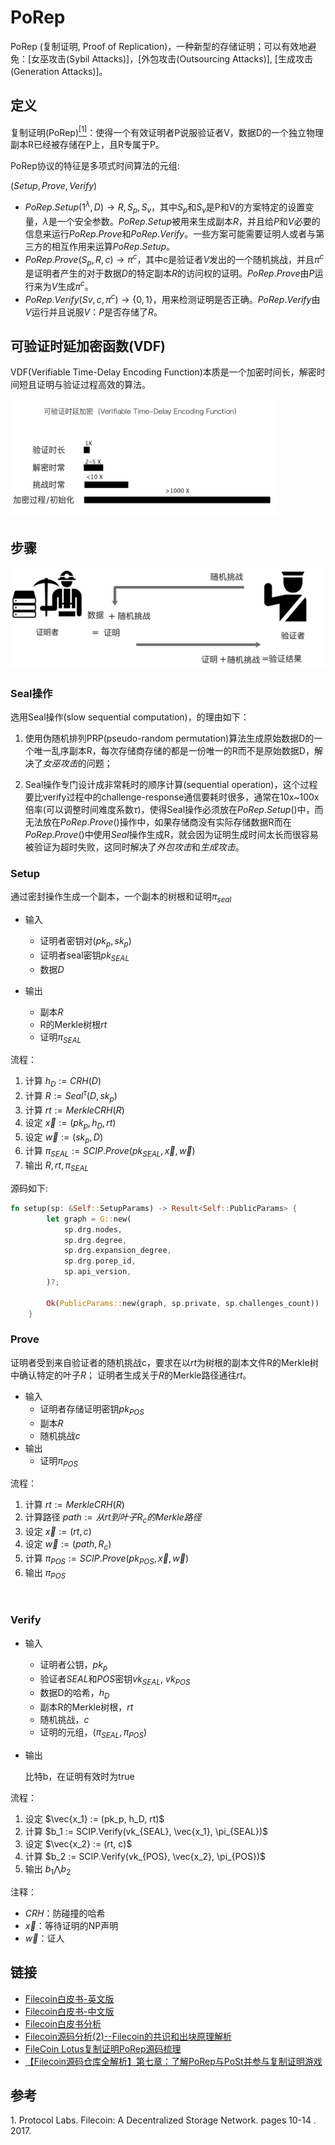 # PoRep

PoRep (复制证明, Proof of Replication)，一种新型的存储证明；可以有效地避免：[女巫攻击(Sybil Attacks)]，[外包攻击(Outsourcing Attacks)], [生成攻击(Generation Attacks)]。



## 定义

复制证明(PoRep)[<sup>[1]</sup>](#ref-1)：使得一个有效证明者P说服验证者V，数据D的一个独立物理副本R已经被存储在P上，且R专属于P。

PoRep协议的特征是多项式时间算法的元组:

$(Setup, Prove, Verify)$

- $PoRep.Setup(1^{\lambda}, D) \rightarrow R, S_p, S_v$，其中$S_p$和$S_v$是P和V的方案特定的设置变量，$\lambda$是一个安全参数。$PoRep.Setup$被用来生成副本$R$，并且给$P$和$V$必要的信息来运行$PoRep.Prove$和$PoRep.Verify$。一些方案可能需要证明人或者与第三方的相互作用来运算$PoRep.Setup$。
- $PoRep.Prove(S_p, R, c) \rightarrow \pi^c$，其中c是验证者$V$发出的一个随机挑战，并且$\pi^c$是证明者产生的对于数据$D$的特定副本$R$的访问权的证明。$PoRep.Prove$由$P$运行来为$V$生成$\pi^c$。
- $PoRep.Verify(Sv, c, \pi^c) \rightarrow \{0, 1\}$，用来检测证明是否正确。$PoRep.Verify$由$V$运行并且说服$V$：$P$是否存储了$R$。



## 可验证时延加密函数(VDF)
VDF(Verifiable Time-Delay Encoding Function)本质是一个加密时间长，解密时间短且证明与验证过程高效的算法。

![vdf](res/vdf.png)



## 步骤

![PoRep过程](res/porep1.png)

### Seal操作

选用Seal操作(slow sequential computation)，的理由如下：

1. 使用伪随机排列PRP(pseudo-random permutation)算法生成原始数据D的一个唯一乱序副本R，每次存储商存储的都是一份唯一的R而不是原始数据D，解决了*女巫攻击*的问题；

2. Seal操作专门设计成非常耗时的顺序计算(sequential operation)，这个过程要比verify过程中的challenge-response通信要耗时很多，通常在10x~100x倍率(可以调整时间难度系数$\tau$)，使得Seal操作必须放在$PoRep.Setup()$中，而无法放在$PoRep.Prove()$操作中，如果存储商没有实际存储数据R而在$PoRep.Prove()$中使用$Seal$操作生成R，就会因为证明生成时间太长而很容易被验证为超时失败，这同时解决了*外包攻击*和*生成攻击*。

### Setup

通过密封操作生成一个副本，一个副本的树根和证明$\pi_{seal}$

- 输入
   - 证明者密钥对$(pk_p, sk_p)$
   - 证明者seal密钥$pk_{SEAL}$
   - 数据$D$

- 输出
  - 副本$R$
  - R的Merkle树根$rt$
  - 证明$\pi_{SEAL}$

流程：

1. 计算 $h_D := CRH(D)$
2. 计算 $R := Seal^{\tau}(D, sk_p)$
3. 计算 $rt := MerkleCRH(R)$
4. 设定 $\vec{x} := (pk_p, h_D, rt)$
5. 设定 $\vec{w} := (sk_p, D)$
6. 计算 $\pi_{SEAL} := SCIP.Prove(pk_{SEAL}, \vec{x}, \vec{w})$
7. 输出 $R, rt, \pi_{SEAL}$

源码如下:

```rust
fn setup(sp: &Self::SetupParams) -> Result<Self::PublicParams> {
        let graph = G::new(
            sp.drg.nodes,
            sp.drg.degree,
            sp.drg.expansion_degree,
            sp.drg.porep_id,
            sp.api_version,
        )?;

        Ok(PublicParams::new(graph, sp.private, sp.challenges_count))
    }
```

### Prove

证明者受到来自验证者的随机挑战c，要求在以$rt$为树根的副本文件R的Merkle树中确认特定的叶子$R$； 证明者生成关于$R$的Merkle路径通往$rt$。

- 输入
  - 证明者存储证明密钥$pk_{POS}$
  - 副本$R$
  - 随机挑战$c$
- 输出
  - 证明$\pi_{POS}$

流程：

1. 计算 $rt := MerkleCRH(R)$
2. 计算路径 $path := 从rt到叶子R_c的Merkle路径$
3. 设定 $\vec{x} := (rt, c)$
4. 设定 $\vec{w} := (path, R_c)$
5. 计算 $\pi_{POS} := SCIP.Prove(pk_{POS}, \vec{x}, \vec{w})$
6. 输出 $\pi_{POS}$

```rust
 
```

### Verify

- 输入

  - 证明者公钥，$pk_p$
  - 验证者$SEAL$和$POS$密钥$vk_{SEAL}$, $vk_{POS}$
  - 数据D的哈希，$h_D$
  - 副本R的Merkle树根，$rt$
  - 随机挑战，$c$
  - 证明的元组，$(\pi_{SEAL}, \pi_{POS})$

- 输出

  比特b，在证明有效时为true

流程：

1. 设定 $\vec{x_1} := (pk_p, h_D, rt)$
2. 计算 $b_1 := SCIP.Verify(vk_{SEAL}, \vec{x_1}, \pi_{SEAL})$
3. 设定 $\vec{x_2} := (rt, c)$
4. 计算 $b_2 := SCIP.Verify(vk_{POS}, \vec{x_2}, \pi_{POS})$
5. 输出 $b_1 \bigwedge b_2$

注释：

- $CRH$：防碰撞的哈希
- $\vec{x}$：等待证明的NP声明
- $\vec{w}$：证人



## 链接

- [Filecoin白皮书-英文版](res/filecoin.pdf)
- [Filecoin白皮书-中文版](res/filecoin_zh.pdf)
- [Filecoin白皮书分析](https://www.jianshu.com/p/745d5d9be2d3)
- [Filecoin源码分析(2)--Filecoin的共识和出块原理解析](https://juejin.cn/post/6864831562882646024)
- [FileCoin Lotus复制证明PoRep源码梳理](https://www.cnblogs.com/nirao/p/12172846.html)
- [【Filecoin源码仓库全解析】第七章：了解PoRep与PoSt并参与复制证明游戏](https://blog.csdn.net/u012357002/article/details/89484431)



## 参考

<div id="1"></div>
1. Protocol Labs. Filecoin: A Decentralized Storage Network. pages 10-14 . 2017.
